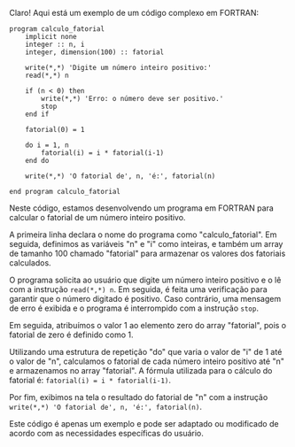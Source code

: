 Claro! Aqui está um exemplo de um código complexo em FORTRAN:

```
program calculo_fatorial
    implicit none
    integer :: n, i
    integer, dimension(100) :: fatorial

    write(*,*) 'Digite um número inteiro positivo:'
    read(*,*) n

    if (n < 0) then
        write(*,*) 'Erro: o número deve ser positivo.'
        stop
    end if

    fatorial(0) = 1

    do i = 1, n
        fatorial(i) = i * fatorial(i-1)
    end do

    write(*,*) 'O fatorial de', n, 'é:', fatorial(n)

end program calculo_fatorial
```

Neste código, estamos desenvolvendo um programa em FORTRAN para calcular o fatorial de um número inteiro positivo. 

A primeira linha declara o nome do programa como "calculo_fatorial". Em seguida, definimos as variáveis "n" e "i" como inteiras, e também um array de tamanho 100 chamado "fatorial" para armazenar os valores dos fatoriais calculados.

O programa solicita ao usuário que digite um número inteiro positivo e o lê com a instrução `read(*,*) n`. Em seguida, é feita uma verificação para garantir que o número digitado é positivo. Caso contrário, uma mensagem de erro é exibida e o programa é interrompido com a instrução `stop`.

Em seguida, atribuímos o valor 1 ao elemento zero do array "fatorial", pois o fatorial de zero é definido como 1.

Utilizando uma estrutura de repetição "do" que varia o valor de "i" de 1 até o valor de "n", calculamos o fatorial de cada número inteiro positivo até "n" e armazenamos no array "fatorial". A fórmula utilizada para o cálculo do fatorial é: `fatorial(i) = i * fatorial(i-1)`.

Por fim, exibimos na tela o resultado do fatorial de "n" com a instrução `write(*,*) 'O fatorial de', n, 'é:', fatorial(n)`.

Este código é apenas um exemplo e pode ser adaptado ou modificado de acordo com as necessidades específicas do usuário.